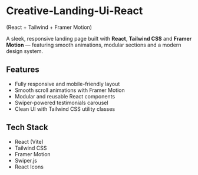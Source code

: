 # Creative-Landing-Ui-React

(React + Tailwind + Framer Motion)

A sleek, responsive landing page built with **React**, **Tailwind CSS** and **Framer Motion** — featuring smooth animations, modular sections and a modern design system.

## Features

- Fully responsive and mobile-friendly layout
- Smooth scroll animations with Framer Motion
- Modular and reusable React components
- Swiper-powered testimonials carousel
- Clean UI with Tailwind CSS utility classes

## Tech Stack

- React (Vite)
- Tailwind CSS
- Framer Motion
- Swiper.js
- React Icons
